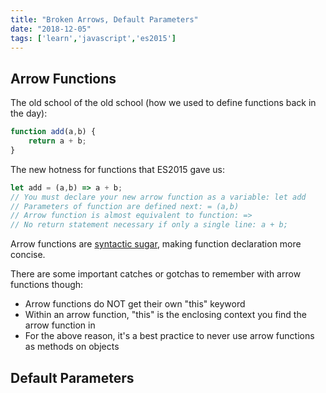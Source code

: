 ```yaml
---
title: "Broken Arrows, Default Parameters"
date: "2018-12-05"
tags: ['learn','javascript','es2015']
---
```


## Arrow Functions

The old school of the old school (how we used to define functions back in the day):
```javascript
function add(a,b) {
    return a + b;
}
```
The new hotness for functions that ES2015 gave us:
```javascript
let add = (a,b) => a + b;
// You must declare your new arrow function as a variable: let add
// Parameters of function are defined next: = (a,b)
// Arrow function is almost equivalent to function: =>
// No return statement necessary if only a single line: a + b;
```

Arrow functions are [syntactic sugar](https://en.wikipedia.org/wiki/Syntactic_sugar), making function declaration more concise.

There are some important catches or gotchas to remember with arrow functions though:
- Arrow functions do NOT get their own "this" keyword
- Within an arrow function, "this" is the enclosing context you find the arrow function in
- For the above reason, it's a best practice to never use arrow functions as methods on objects

## Default Parameters
